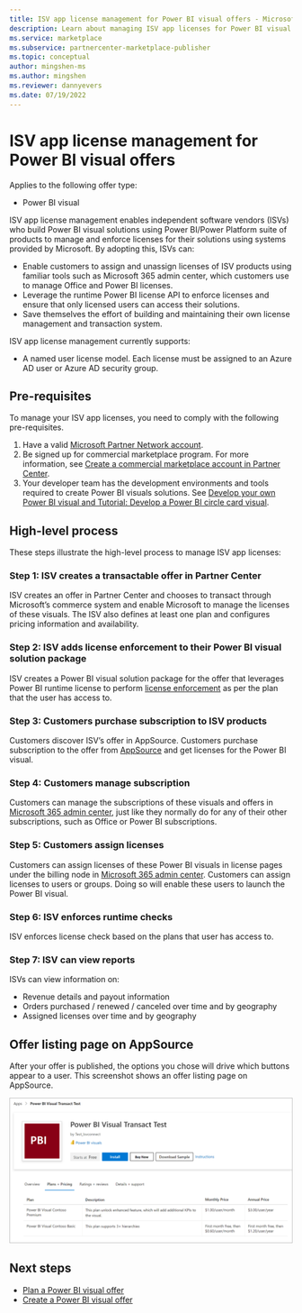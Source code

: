 ```yaml
---
title: ISV app license management for Power BI visual offers - Microsoft AppSource and Azure Marketplace
description: Learn about managing ISV app licenses for Power BI visual offers through Microsoft.
ms.service: marketplace 
ms.subservice: partnercenter-marketplace-publisher
ms.topic: conceptual
author: mingshen-ms 
ms.author: mingshen
ms.reviewer: dannyevers 
ms.date: 07/19/2022
---
```


# ISV app license management for Power BI visual offers

Applies to the following offer type:

- Power BI visual

ISV app license management enables independent software vendors (ISVs) who build Power BI visual solutions using Power BI/Power Platform suite of products to manage and enforce licenses for their solutions using systems provided by Microsoft. By adopting this, ISVs can:
- Enable customers to assign and unassign licenses of ISV products using familiar tools such as Microsoft 365 admin center, which customers use to manage Office and Power BI licenses.
- Leverage the runtime Power BI license API to enforce licenses and ensure that only licensed users can access their solutions.
- Save themselves the effort of building and maintaining their own license management and transaction system.

ISV app license management currently supports:
- A named user license model. Each license must be assigned to an Azure AD user or Azure AD security group.

## Pre-requisites

To manage your ISV app licenses, you need to comply with the following pre-requisites.

1. Have a valid [Microsoft Partner Network account](/partner-center/mpn-create-a-partner-center-account).
1. Be signed up for commercial marketplace program. For more information, see [Create a commercial marketplace account in Partner Center](create-account.md).
1. Your developer team has the development environments and tools required to create Power BI visuals solutions. See [Develop your own Power BI visual and Tutorial: Develop a Power BI circle card visual](/power-bi/developer/visuals/develop-power-bi-visuals).

## High-level process

These steps illustrate the high-level process to manage ISV app licenses:

### Step 1: ISV creates a transactable offer in Partner Center

ISV creates an offer in Partner Center and chooses to transact through Microsoft’s commerce system and enable Microsoft to manage the licenses of these visuals. The ISV also defines at least one plan and configures pricing information and availability.

### Step 2: ISV adds license enforcement to their Power BI visual solution package

ISV creates a Power BI visual solution package for the offer that leverages Power BI runtime license to perform [license enforcement](https://go.microsoft.com/fwlink/?linkid=2201222) as per the plan that the user has access to.

### Step 3: Customers purchase subscription to ISV products

Customers discover ISV’s offer in AppSource. Customers purchase subscription to the offer from [AppSource](https://appsource.microsoft.com/) and get licenses for the Power BI visual.

### Step 4: Customers manage subscription

Customers can manage the subscriptions of these visuals and offers in [Microsoft 365 admin center](https://admin.microsoft.com/Adminportal/Home#/subscriptions), just like they normally do for any of their other subscriptions, such as Office or Power BI subscriptions.

### Step 5: Customers assign licenses

Customers can assign licenses of these Power BI visuals in license pages under the billing node in [Microsoft 365 admin center](https://admin.microsoft.com/Adminportal/Home#/subscriptions). Customers can assign licenses to users or groups. Doing so will enable these users to launch the Power BI visual.

### Step 6: ISV enforces runtime checks

ISV enforces license check based on the plans that user has access to.

### Step 7: ISV can view reports

ISVs can view information on:
- Revenue details and payout information
- Orders purchased / renewed / canceled over time and by geography
- Assigned licenses over time and by geography

<!--- [
| Step | Details |
| ------------ | ------------- |
| ISV creates a transactable offer in Partner Center. | ISV creates an offer in Partner Center and chooses to transact through Microsoft’s commerce system and enable Microsoft to manage the licenses of these visuals. The ISV also defines at least one plan and configures pricing information and availability. |
| ISV adds license enforcement to their Power BI visual solution package | ISV creates a Power BI visual solution package for the offer that leverages Power BI runtime license to perform license enforcement as per the plan that the user has access to. |
| Customers purchase subscription to ISV products | Customers discover ISV’s offer in AppSource. Customers purchase subscription to the offer from [AppSource](https://appsource.microsoft.com/) and get licenses for the Power BI visual. |
| Customers manage subscription | Customers can manage the subscriptions of these visuals and offers in [Microsoft 365 admin center](https://admin.microsoft.com/Adminportal/Home#/subscriptions), just like they normally do for any of their other subscriptions, such as Office or Power BI subscriptions. |
| Customers assign licenses | Customers can assign licenses of these Power BI visuals in license pages under the billing node in [Microsoft 365 admin center](https://admin.microsoft.com/Adminportal/Home#/subscriptions). Customers can assign licenses to users or groups. Doing so will enable these users to launch the Power BI visual. |
| ISV enforces runtime checks | ISV enforces license check based on the plans that user has access to. |
| ISV can view reports | ISVs can view information on:<br>- Revenue details and payout information<br>- Orders purchased / renewed / canceled over time and by geography<br>- Assigned licenses over time and by geography |
]() --->

## Offer listing page on AppSource

After your offer is published, the options you chose will drive which buttons appear to a user. This screenshot shows an offer listing page on AppSource.

[ ![Screenshot of listing options on an offer listing page in Microsoft AppSource.](./media/isv-app-license/power-bi-transact-appsource.png) ](./media/isv-app-license/power-bi-transact-appsource.png#lightbox)

## Next steps

- [Plan a Power BI visual offer](marketplace-power-bi-visual.md)
- [Create a Power BI visual offer](power-bi-visual-offer-setup.md)
